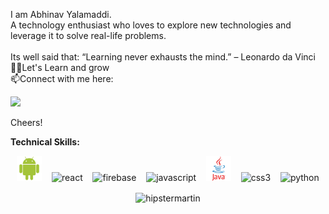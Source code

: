 I am Abhinav Yalamaddi.<br>A technology enthusiast who loves to explore new technologies and leverage it to solve real-life problems.<br /><br>
Its well said that:
“Learning never exhausts the mind.” – Leonardo da Vinci <br />
👨‍💻Let's Learn and grow<br />
 📫Connect with me here:<br />
 <p>
  <a href="https://www.linkedin.com/in/abhinav-yalamaddi-6b3036182/">
    <img src="https://img.shields.io/badge/abhinav-yalamaddi-6b3036182?style=flat&logo=linkedin">
  </a> 
</p>

Cheers!

<div>
  <b>Technical Skills: </b>
  <p align="center">
  <img src=https://github.com/devicons/devicon/blob/master/icons/android/android-original.svg alt=android width="40" height="40"/> &nbsp&nbsp
  <img src=https://images.pexels.com/photos/20787/pexels-photo.jpg?auto=compress&cs=tinysrgb&h=350 alt=react width="40" height="40"/> &nbsp&nbsp
  <img src=https://firebase.google.com/downloads/brand-guidelines/PNG/logo-standard.png alt=firebase width="100" height="38"/> &nbsp&nbsp
  <img src=https://devicons.github.io/devicon/devicon.git/icons/javascript/javascript-original.svg alt=javascript width="40" height="40"/> &nbsp&nbsp 
  <img src=https://github.com/devicons/devicon/blob/master/icons/java/java-original-wordmark.svg alt=java width="40" height="40"/> &nbsp&nbsp
  <img src=https://devicons.github.io/devicon/devicon.git/icons/css3/css3-original-wordmark.svg alt=css3 width="40" height="40"/> &nbsp&nbsp
  <img src=https://www.python.org/static/community_logos/python-logo-generic.svg alt=python width="100" height="38"/>
</p>
</div>

<p align="center">
  <img align="center" src="https://github-readme-stats.vercel.app/api?username=hipstermartin&show_icons=true" alt="hipstermartin" />
</p>
